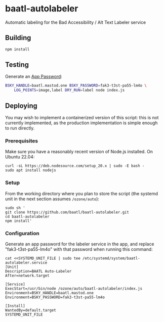 # baatl-autolabeler

Automatic labeling for the Bad Accessibility / Alt Text Labeler service

## Building

```sh
npm install
```

## Testing

Generate an [App Password](https://bsky.app/settings/app-passwords):

```sh
BSKY_HANDLE=baatl.mastod.one BSKY_PASSWORD=fak3-t3st-pa55-lm4o \
    LOG_POINTS=image,label DRY_RUN=label node index.js
```

## Deploying

You may wish to implement a containerized version of this script: this is not currently implemented, as the production implementation is simple enough to run directly.

### Prerequisites

Make sure you have a reasonably recent version of Node.js installed. On Ubuntu 22.04:

```
curl -sL https://deb.nodesource.com/setup_20.x | sudo -E bash -
sudo apt install nodejs
```

### Setup

From the working directory where you plan to store the script (the systemd unit in the next section assumes `/ozone/auto`):

```
sudo sh '
git clone https://github.com/baatl/baatl-autolabeler.git
cd baatl-autolabeler
npm install'
```

### Configuration

Generate an app password for the labeler service in the app, and replace "fak3-t3st-pa55-lm4o" with that password when running this command:

```
cat <<SYSTEMD_UNIT_FILE | sudo tee /etc/systemd/system/baatl-autolabeler.service
[Unit]
Description=BAATL Auto-Labeler
After=network.target

[Service]
ExecStart=/usr/bin/node /ozone/auto/baatl-autolabeler/index.js
Environment=BSKY_HANDLE=baatl.mastod.one
Environment=BSKY_PASSWORD=fak3-t3st-pa55-lm4o

[Install]
WantedBy=default.target
SYSTEMD_UNIT_FILE
```